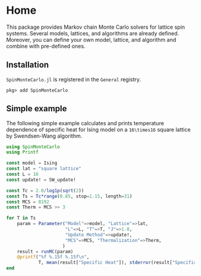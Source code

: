 # Home

This package provides Markov chain Monte Carlo solvers for lattice spin systems.
Several models, lattices, and algorithms are already defined.
Moreover, you can define your own model, lattice, and algorithm and combine with pre-defined ones.

## Installation

`SpinMonteCarlo.jl` is registered in the `General` registry.

```julia-repl
pkg> add SpinMonteCarlo
```

## Simple example

The following simple example calculates and prints temperature dependence of specific heat for Ising model on a ``16\times16`` square lattice by Swendsen-Wang algorithm.

```julia
using SpinMonteCarlo
using Printf

const model = Ising
const lat = "square lattice"
const L = 16
const update! = SW_update!

const Tc = 2.0/log1p(sqrt(2))
const Ts = Tc*range(0.85, stop=1.15, length=31)
const MCS = 8192
const Therm = MCS >> 3

for T in Ts
    param = Parameter("Model"=>model, "Lattice"=>lat,
                      "L"=>L, "T"=>T, "J"=>1.0,
                      "Update Method"=>update!,
                      "MCS"=>MCS, "Thermalization"=>Therm,
                     )
    result = runMC(param)
    @printf("%f %.15f %.15f\n",
            T, mean(result["Specific Heat"]), stderror(result["Specific Heat"])))
end
```
